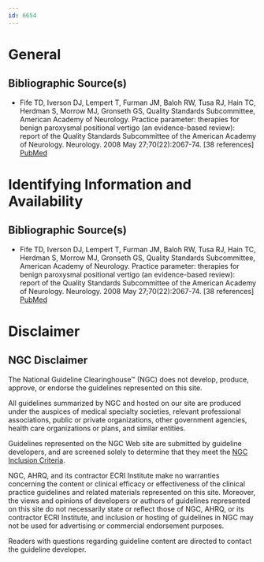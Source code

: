 ```yaml
---
id: 6654
---
```


# General

## Bibliographic Source(s)

- Fife TD, Iverson DJ, Lempert T, Furman JM, Baloh RW, Tusa RJ, Hain TC, Herdman S, Morrow MJ, Gronseth GS, Quality Standards Subcommittee, American Academy of Neurology. Practice parameter: therapies for benign paroxysmal positional vertigo (an evidence-based review): report of the Quality Standards Subcommittee of the American Academy of Neurology. Neurology. 2008 May 27;70(22):2067-74. [38 references] [ PubMed ](http://www.ncbi.nlm.nih.gov/entrez/query.fcgi?cmd=Retrieve&db=pubmed&dopt=Abstract&list_uids=18505980)

# Identifying Information and Availability

## Bibliographic Source(s)

- Fife TD, Iverson DJ, Lempert T, Furman JM, Baloh RW, Tusa RJ, Hain TC, Herdman S, Morrow MJ, Gronseth GS, Quality Standards Subcommittee, American Academy of Neurology. Practice parameter: therapies for benign paroxysmal positional vertigo (an evidence-based review): report of the Quality Standards Subcommittee of the American Academy of Neurology. Neurology. 2008 May 27;70(22):2067-74. [38 references] [ PubMed ](http://www.ncbi.nlm.nih.gov/entrez/query.fcgi?cmd=Retrieve&db=pubmed&dopt=Abstract&list_uids=18505980)

# Disclaimer

## NGC Disclaimer

The National Guideline Clearinghouse™ (NGC) does not develop, produce, approve, or endorse the guidelines represented on this site.

All guidelines summarized by NGC and hosted on our site are produced under the auspices of medical specialty societies, relevant professional associations, public or private organizations, other government agencies, health care organizations or plans, and similar entities.

Guidelines represented on the NGC Web site are submitted by guideline developers, and are screened solely to determine that they meet the [NGC Inclusion Criteria](/help-and-about/summaries/inclusion-criteria).

NGC, AHRQ, and its contractor ECRI Institute make no warranties concerning the content or clinical efficacy or effectiveness of the clinical practice guidelines and related materials represented on this site. Moreover, the views and opinions of developers or authors of guidelines represented on this site do not necessarily state or reflect those of NGC, AHRQ, or its contractor ECRI Institute, and inclusion or hosting of guidelines in NGC may not be used for advertising or commercial endorsement purposes.

Readers with questions regarding guideline content are directed to contact the guideline developer.

